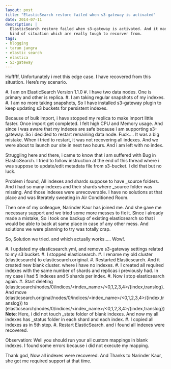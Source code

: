 ```yaml
---
layout: post
title: "ElasticSearch restore failed when s3-gateway is activated"
date: 2014-07-11
description: |
  ElasticSearch restore failed when s3-gateway is activated. And it made me in the
  kind of situation which are really tough to recorver from.
tags:
- blogging
- tarun jangra
- elastic search
- elastica
- S3-gateway
---
```


Hufffff, Unfortunately i met this edge case. I have recovered from this situation. Here’s my scenario.

#. I am on ElasticSearch Version 1.1.0
#. I have two data nodes. One is primary and other is replica.
#. I am taking regular snapshots of my indexes.
#. I am no more taking snapshots, So I have installed s3-gateway plugin to keep updating s3 buckets for persistent indexes.

Because of bulk import, i have stopped my replica to make import little faster. Once import get completed. I felt high CPU and Memory usage. And since i was aware that my indexes are safe because i am supporting s3-gateway. So i decided to restart remaining data node. Fuck…. It was a big mistake. When i tried to restart, it was not recovering all indexes. And we were about to launch our site in next two hours. And i am left with no index.

Struggling here and there, i came to know that i am suffered with Bug in ElasticSearch. I tried to follow instruction at the end of this thread where i was suppose to update/edit metadata file from s3-bucket. I did that but no luck.

Problem i found, All indexes and shards suppose to have _source folders. And i had so many indexes and their shards where _source folder was missing. And those indexes were unrecoverable. I have no solutions at that place and was literately sweating in Air Conditioned Room. 

Then one of my colleague, Narinder Kaur has joined me. And she gave me necessary support and we tried some more messes to fix it. Since i already made a mistake, So i took one backup of existing elasticsearch so that i would be able to back at same place in case of any other mess. And solutions we were planning to try was totally crap.

So, Solution we tried. and which actually works….. Wow!.

#. I updated my elasticsearch.yml, and remove s3-gateway settings related to my s3 bucket.
#. I stopped elasticsearch.
#. I rename my old cluster (elasticsearch) to elasticsearch.original.
#. Restarted Elasticsearch. And it created new blank cluster. where i have no indexes.
#. I created all required indexes with the same number of shards and replicas i previously had. In my case i had 5 indexes and 5 shards per index.
#. Now i stop elasticsearch again.
#. Start deleting (elasticsearch/nodes/0/indices/<index_name>/<0,1,2,3,4>/{index,translog}. And move (elasticsearch.original/nodes/0/indices/<index_name>/<0,1,2,3,4>/{index,translog}) to (elasticsearch/nodes/0/indices/<index_name>/<0,1,2,3,4>/{index,translog})
**Note**: Here, i did not touch _state folder of blank indexes. And now my all indexes has _status folder in each shard and each index.
#. I copied all indexes as in 5th step.
#. Restart ElasticSearch. and i found all indexes were recovered.

Observation: Well you should run your all custom mappings in blank indexes. I found some errors because i did not execute my mapping.

Thank god, Now all indexes were recovered. And Thanks to Narinder Kaur, she got me required support at that time.